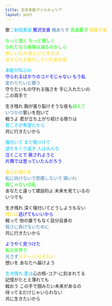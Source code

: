 ```yaml
---
title: 生存本能ヴァルキュリア
layout: post
---
```

歌：<font color="deepskyblue">新田美波</font> <font color="blue">鷺沢文香</font> <font color="steelblue">橘ありす</font> <font color="lime">高森藍子</font> <font color="gold">相葉夕美</font>

<p><font color="lime">もっと強く もっと優しく<br />
なれたなら後悔は減るのかしら</font><br />
<font color="gold">欲しいもの 欲しいと言えば<br />
与えられる気がしていたあの頃</font></p>

<p><font color="deepskyblue">本能が叫ぶわ</font><br />
<font color="blue">守られるばかりのコドモじゃない もう私</font><br />
<font color="steelblue">変わりたいと願う</font><br />
守りたいもの守れる強さを 手に入れたいの<br />
この両手で</p>

<p>生き残れ 胸が張り裂けそうな夜も<font color="lime">超えて</font><br />
<font color="steelblue">いつかの</font>誓いを抱いて<br />
戦うよ 君が立ち上がり続ける限りは<br />
<font color="deepskyblue">君こそが希望だから</font><br />
共に行きたいから</p>

<p><font color="deepskyblue">傷付いて また傷つけて<br />
過ちをくり返す 人はみんな</font><br />
<font color="blue">泣くことで 赦されようと<br />
片隅では思っていたんだろう</font></p>

<p><font color="gold">歪んだ関心を</font><br />
<font color="steelblue">私に向けないで邪魔しないで 痛いわ</font><br />
<font color="lime">暇じゃないの私</font><br />
あなたと違って建設的よ 未来を見ているの<br />
いつでも</p>

<p>生き残れ 深く傷付いてどうしようもない<br />
<font color="gold">時には</font><font color="blue">逃げてもいいから</font><br />
戦って 他の誰でもなく自分自身の<br />
<font color="steelblue">弱さに負けないために</font><br />
共に行きたいから</p>

<p><font color="blue">ようやく見つけた</font><br />
<font color="lime">私の世界で</font><br />
<font color="steelblue">光さす</font><font color="gold">ステージ 伝えたい</font><br />
想いを あなたへ届けよう</p>

<p><font color="deepskyblue">生き残れ 愛は</font>心の核-コア-に刻まれてる<br />
記憶がたとえ薄れても<br />
戦おう この手で掴みたい未来があるの<br />
待ってるだけじゃいられない<br />
共に生きたいから</p>